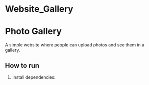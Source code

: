 # Website_Gallery
# Photo Gallery

A simple website where people can upload photos and see them in a gallery.

## How to run

1. Install dependencies: